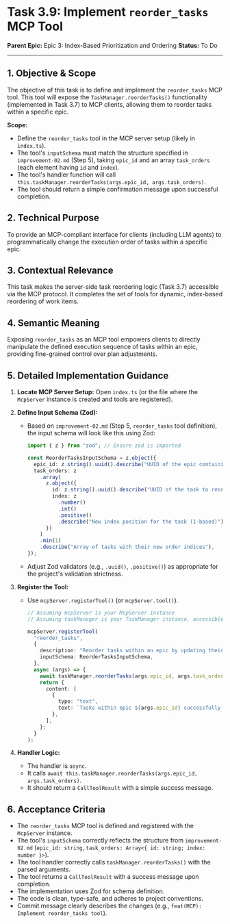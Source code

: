 # Task 3.9: Implement `reorder_tasks` MCP Tool

**Parent Epic:** Epic 3: Index-Based Prioritization and Ordering
**Status:** To Do

---

## 1. Objective & Scope

The objective of this task is to define and implement the `reorder_tasks` MCP tool. This tool will expose the `TaskManager.reorderTasks()` functionality (implemented in Task 3.7) to MCP clients, allowing them to reorder tasks within a specific epic.

**Scope:**

- Define the `reorder_tasks` tool in the MCP server setup (likely in `index.ts`).
- The tool's `inputSchema` must match the structure specified in `improvement-02.md` (Step 5), taking `epic_id` and an array `task_orders` (each element having `id` and `index`).
- The tool's handler function will call `this.taskManager.reorderTasks(args.epic_id, args.task_orders)`.
- The tool should return a simple confirmation message upon successful completion.

## 2. Technical Purpose

To provide an MCP-compliant interface for clients (including LLM agents) to programmatically change the execution order of tasks within a specific epic.

## 3. Contextual Relevance

This task makes the server-side task reordering logic (Task 3.7) accessible via the MCP protocol. It completes the set of tools for dynamic, index-based reordering of work items.

## 4. Semantic Meaning

Exposing `reorder_tasks` as an MCP tool empowers clients to directly manipulate the defined execution sequence of tasks within an epic, providing fine-grained control over plan adjustments.

## 5. Detailed Implementation Guidance

1.  **Locate MCP Server Setup:** Open `index.ts` (or the file where the `McpServer` instance is created and tools are registered).

2.  **Define Input Schema (Zod):**

    - Based on `improvement-02.md` (Step 5, `reorder_tasks` tool definition), the input schema will look like this using Zod:

      ```typescript
      import { z } from "zod"; // Ensure zod is imported

      const ReorderTasksInputSchema = z.object({
        epic_id: z.string().uuid().describe("UUID of the epic containing the tasks"),
        task_orders: z
          .array(
            z.object({
              id: z.string().uuid().describe("UUID of the task to reorder"),
              index: z
                .number()
                .int()
                .positive()
                .describe("New index position for the task (1-based)"),
            })
          )
          .min(1)
          .describe("Array of tasks with their new order indices"),
      });
      ```

    - Adjust Zod validators (e.g., `.uuid()`, `.positive()`) as appropriate for the project's validation strictness.

3.  **Register the Tool:**

    - Use `mcpServer.registerTool()` (or `mcpServer.tool()`).

      ```typescript
      // Assuming mcpServer is your McpServer instance
      // Assuming taskManager is your TaskManager instance, accessible in this scope

      mcpServer.registerTool(
        "reorder_tasks",
        {
          description: "Reorder tasks within an epic by updating their index values.",
          inputSchema: ReorderTasksInputSchema,
        },
        async (args) => {
          await taskManager.reorderTasks(args.epic_id, args.task_orders);
          return {
            content: [
              {
                type: "text",
                text: `Tasks within epic ${args.epic_id} successfully reordered.`,
              },
            ],
          };
        }
      );
      ```

4.  **Handler Logic:**
    - The handler is `async`.
    - It calls `await this.taskManager.reorderTasks(args.epic_id, args.task_orders)`.
    - It should return a `CallToolResult` with a simple success message.

## 6. Acceptance Criteria

- The `reorder_tasks` MCP tool is defined and registered with the `McpServer` instance.
- The tool's `inputSchema` correctly reflects the structure from `improvement-02.md` (`epic_id: string`, `task_orders: Array<{ id: string; index: number }>`).
- The tool handler correctly calls `taskManager.reorderTasks()` with the parsed arguments.
- The tool returns a `CallToolResult` with a success message upon completion.
- The implementation uses Zod for schema definition.
- The code is clean, type-safe, and adheres to project conventions.
- Commit message clearly describes the changes (e.g., `feat(MCP): Implement reorder_tasks tool`).
